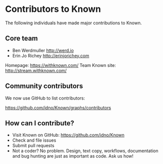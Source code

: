 Contributors to Known
=====================

The following individuals have made major contributions to Known.

Core team
---------

* Ben Werdmuller http://werd.io
* Erin Jo Richey http://erinjorichey.com

Homepage: https://withknown.com/
Team Known site: http://stream.withknown.com/

Community contributors
----------------------

We now use GitHub to list contributors:

https://github.com/idno/Known/graphs/contributors

How can I contribute?
---------------------

* Visit Known on GitHub: https://github.com/idno/Known
* Check and file issues
* Submit pull requests
* Not a coder? No problem. Design, text copy, workflows, documentation and bug hunting are just as important as code. Ask us how!
